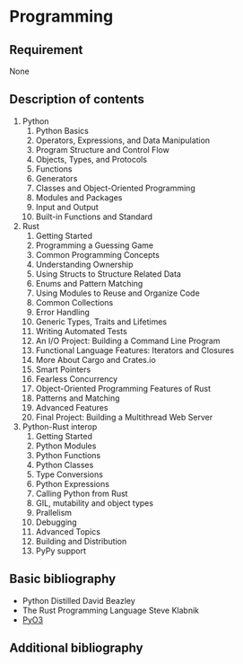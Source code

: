 # Programming

## Requirement

None

## Description of contents

1. Python
    1. Python Basics
    2. Operators, Expressions, and Data Manipulation
    3. Program Structure and Control Flow
    4. Objects, Types, and Protocols
    5. Functions
    6. Generators
    7. Classes and Object-Oriented Programming
    8. Modules and Packages
    9. Input and Output
    10. Built-in Functions and Standard
2. Rust
    1. Getting Started
    2. Programming a Guessing Game
    3. Common Programming Concepts
    4. Understanding Ownership
    5. Using Structs to Structure Related Data
    6. Enums and Pattern Matching
    7. Using Modules to Reuse and Organize Code
    8. Common Collections
    9. Error Handling
    10. Generic Types, Traits and Lifetimes
    11. Writing Automated Tests
    12. An I/O Project: Building a Command Line Program
    13. Functional Language Features: Iterators and Closures
    14. More About Cargo and Crates.io
    15. Smart Pointers
    16. Fearless Concurrency
    17. Object-Oriented Programming Features of Rust
    18. Patterns and Matching
    19. Advanced Features
    20. Final Project: Building a Multithread Web Server
3. Python-Rust interop
    1. Getting Started
    2. Python Modules
    3. Python Functions
    4. Python Classes
    5. Type Conversions
    6. Python Expressions
    7. Calling Python from Rust
    8. GIL, mutability and object types
    9. Prallelism
    10. Debugging
    11. Advanced Topics
    12. Building and Distribution
    13. PyPy support

## Basic bibliography

- Python Distilled David Beazley
- The Rust Programming Language Steve Klabnik
- [PyO3](https://pyo3.rs/v0.10.1/get_started)

## Additional bibliography
